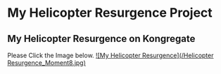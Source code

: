 # My Helicopter Resurgence Project

## My Helicopter Resurgence on Kongregate
Please Click the Image below.
[![My Helicopter Resurgence](/Helicopter Resurgence_Moment8.jpg)](https://www.kongregate.com/games/supracharger1/helicopter-resurgence)